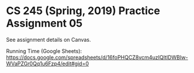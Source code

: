 # CS 245 (Spring, 2019) Practice Assignment 05

See assignment details on Canvas.

Running Time (Google Sheets):
https://docs.google.com/spreadsheets/d/16foPHQCZ8vcm4uzIQltIDWBIw-WVaPZGr0Qq1u6Fzp4/edit#gid=0
